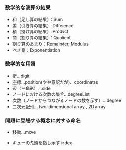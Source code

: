 ### 数学的な演算の結果

- 和（足し算の結果）：Sum
- 差（引き算の結果）:Difference
- 積（掛け算の結果）:Product
- 商（割り算の結果）：Quotient
- 割り算のあまり：Remainder, Modulus
- べき乗：Exponentiation

### 数学的な用語

- 桁...digit
- 座標...position(やや意訳だが)、coordinates
- 辺（三角形）...side
- ノードにおける次数の集合...degreeList
- 次数（ノードからつながるノードの数を示す）...degree
- 二次元配列... two-dimensional array , 2D array

### 問題に登場する概念に対する命名

- 移動...move

- キューの先頭を指し示す index
